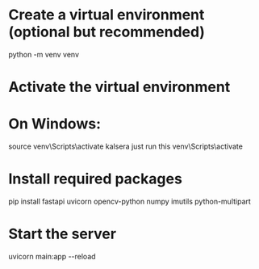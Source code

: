 # Create a virtual environment (optional but recommended)
python -m venv venv

# Activate the virtual environment
# On Windows:
source venv\Scripts\activate kalsera just run this venv\Scripts\activate

# Install required packages
pip install fastapi uvicorn opencv-python numpy imutils python-multipart

# Start the server
uvicorn main:app --reload

